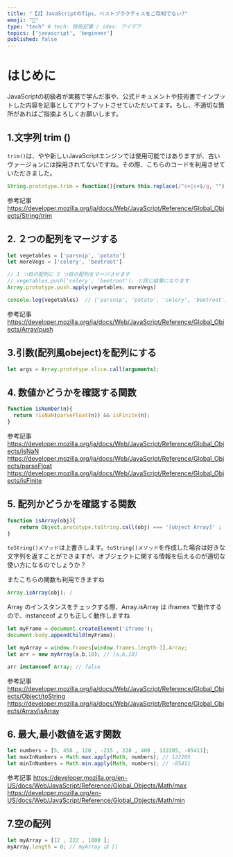 ```yaml
---
title: "【2】JavaScriptのTips、ベストプラクティスをご存知でない?"
emoji: "🤖"
type: "tech" # tech: 技術記事 / idea: アイデア
topics: ['javascript', 'beginner']
published: false
---
```

# はじめに
JavaScriptの初級者が実務で学んだ事や、公式ドキュメントや技術書でインプットした内容を記事としてアウトプットさせていただいてます。もし、不適切な箇所があればご指摘よろしくお願いします。

## 1.文字列 trim ()

`trim()`は、やや新しいJavaScriptエンジンでは使用可能ではありますが、古いヴァージョンには採用されてないですね。その際、こちらのコードを利用させていただきました。
```javascript:script.js
String.prototype.trim = function(){return this.replace(/^s+|s+$/g, "");};  
```

参考記事
https://developer.mozilla.org/ja/docs/Web/JavaScript/Reference/Global_Objects/String/trim

## 2. ２つの配列をマージする

```javascript:script.js
let vegetables = ['parsnip', 'potato']
let moreVegs = ['celery', 'beetroot']

// 1 つ目の配列に 2 つ目の配列をマージさせます
// vegetables.push('celery', 'beetroot'); と同じ結果になります
Array.prototype.push.apply(vegetables, moreVegs)

console.log(vegetables)  // ['parsnip', 'potato', 'celery', 'beetroot']
```

参考記事
https://developer.mozilla.org/ja/docs/Web/JavaScript/Reference/Global_Objects/Array/push


## 3.引数(配列風obeject)を配列にする

```javascript:script.js
let args = Array.prototype.slice.call(arguments);
```

## 4. 数値かどうかを確認する関数

```javascript:script.js
function isNumber(n){
  return !isNaN(parseFloat(n)) && isFinite(n);
}
```

参考記事
https://developer.mozilla.org/ja/docs/Web/JavaScript/Reference/Global_Objects/isNaN
https://developer.mozilla.org/ja/docs/Web/JavaScript/Reference/Global_Objects/parseFloat
https://developer.mozilla.org/ja/docs/Web/JavaScript/Reference/Global_Objects/isFinite

## 5. 配列かどうかを確認する関数

```javascript:script.js
function isArray(obj){
    return Object.prototype.toString.call(obj) === '[object Array]' ;
}
```

`toString()メソッド`は上書きします。`toString()メソッド`を作成した場合は好きな文字列を返すことができますが、オブジェクトに関する情報を伝えるのが適切な使い方になるのでしょうか？

またこちらの関数も利用できますね
```javascript:script.js
Array.isArray(obj); /
```

Array のインスタンスをチェックする際、Array.isArray は iframes で動作するので、instanceof よりも正しく動作しますね

```javascript:script.js
let myFrame = document.createElement('iframe');
document.body.appendChild(myFrame);

let myArray = window.frames[window.frames.length-1].Array;
let arr = new myArray(a,b,10); // [a,b,10]  

arr instanceof Array; // false
```

参考記事
https://developer.mozilla.org/ja/docs/Web/JavaScript/Reference/Global_Objects/Object/toString
https://developer.mozilla.org/ja/docs/Web/JavaScript/Reference/Global_Objects/Array/isArray

## 6. 最大,最小数値を返す関数

```javascript:script.js
let numbers = [5, 458 , 120 , -215 , 228 , 400 , 122205, -85411]; 
let maxInNumbers = Math.max.apply(Math, numbers); // 122205
let minInNumbers = Math.min.apply(Math, numbers); // -85411
```

参考記事
https://developer.mozilla.org/en-US/docs/Web/JavaScript/Reference/Global_Objects/Math/max
https://developer.mozilla.org/en-US/docs/Web/JavaScript/Reference/Global_Objects/Math/min

## 7.空の配列

```javascript:script.js
let myArray = [12 , 222 , 1000 ];  
myArray.length = 0; // myArray は []
```
